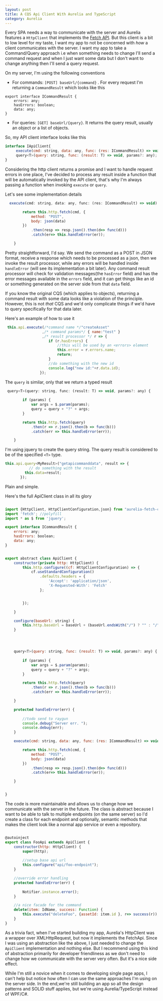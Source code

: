 ```yaml
---
layout: post
title: A CQS Api Client With Aurelia and TypeScript
category: Aurelia
---
```


Every SPA needs a way to communicate with the server and Aurelia features a `HttpClient` that implements the [Fetch API](https://fetch.spec.whatwg.org/). But this client is a bit to low level for my taste, I want my app to not be concerned with _how_ a client communicates with the server. I want my app to take a Command/Query approach i.e when something needs to change I'll send a command request and when I just want some data but I don't want to change anything then I'll send a query request.

On my server, I'm using the following conventions

* For commands: `[POST] baseUrl/{command}` . For every request I'm returning a `CommandResult` which looks like this

```javscript
export interface ICommandResult {
    errors: any;
    hasErrors: boolean;
    data: any;
}
``` 
* For queries: `[GET] baseUrl/{query}`. It returns the query result, usually an object or a list of objects. 

So, my API client interface looks like this 

```javascript
interface IApiClient{    
     execute(cmd: string, data: any, func: (res: ICommandResult) => void);
     query<T>(query: string, func: (result: T) => void, params?: any);
}

```

Considering the http client returns a promise and I want to handle request errors in one place, I've decided to process any result inside a function that will be automatically invoked by the API client, that's why I'm always passing a function when invoking `execute` or `query`.

Let's see some implementation details

```javascript
  execute(cmd: string, data: any, func: (res: ICommandResult) => void) {

        return this.http.fetch(cmd, {
            method: "POST",
            body: json(data)
        })
            .then(resp => resp.json().then(d=> func(d)))
            .catch(er=> this.handleError(er));

    }
``` 
Pretty straightforward, I'd say.  We send the command as a POST in JSON format, receive a response which needs to be processed as a json, then we invoke the result processor, while any errors will be handled inside `handleError` (will see its implementation a bit later). Any command result processor will check for validation messages(the `hasError` field) and has the error messages available in the `errors` field, and it can get things like an id or something generated on the server side from that `data` field.

If you know the original CQS (which applies to objects), returning a command result with some data looks like a violation of the principle. However, this is not _that_ CQS and we'd only complicate things if we'd have to query specifically for that data later. 

Here's an example of how to use it

```javascript
 this.api.execute(/*command name */"createAsset"
                 ,/* command params*/ { name:"test" }
                 ,/* result processor */ r => {
                    if (r.hasErrors) {
                        //this will be used by an <errors> element
                        this.error = r.errors.name;
                        return;
                    }
                    //do something with the new id
                    console.log("new id:"+r.data.id); 
                });

```   

The `query` is similar, only that we return a typed result

```javascript
 query<T>(query: string, func: (result: T) => void, params?: any) {
    
        if (params) {
            var args = $.param(params);
            query = query + "?" + args;
        }

        return this.http.fetch(query)
            .then(r => r.json().then(b => func(b)))
            .catch(err => this.handleError(err));

    }

```
I'm using jquery to create the query string. The query result is considered to be of the specified `<T>` type.

```javascript
this.api.query<MyResult>("getapicommanddata", result => {
           // do something with the result  
         this.data=result;
       });

```
Plain and simple.

Here's the full ApiClient class in all its glory

```javascript

import {HttpClient, HttpClientConfiguration,json} from "aurelia-fetch-client";
import 'fetch'; //polyfill
import * as $ from 'jquery';

export interface ICommandResult {
    errors: any;
    hasErrors: boolean;
    data: any;
}


export abstract class ApiClient {
    constructor(private http: HttpClient) {
        this.http.configure((cf: HttpClientConfiguration) => {
            cf.useStandardConfiguration()
                .defaults.headers = {
                    'Accept': 'application/json',
                    'X-Requested-With': 'Fetch'
                };


        });

    }

    configure(baseUrl: string) {
        this.http.baseUrl = baseUrl + (baseUrl.endsWith("/") ? "" : "/");
    }




    query<T>(query: string, func: (result: T) => void, params?: any) {
    
        if (params) {
            var args = $.param(params);
            query = query + "?" + args;
        }

        return this.http.fetch(query)
            .then(r => r.json().then(b => func(b)))
            .catch(err => this.handleError(err));

    }

    protected handleError(err) {
        
        //todo send to raygun
        console.debug("Server err. ");
        console.debug(err);
    }

    execute(cmd: string, data: any, func: (res: ICommandResult) => void) {

        return this.http.fetch(cmd, {
            method: "POST",
            body: json(data)
        })
            .then(resp => resp.json().then(d=> func(d)))
            .catch(er=> this.handleError(er));

    }


}

```

The code is more maintainable and allows us to change how we communicate with the server in the future. The class is abstract because I want to be able to talk to multiple endpoints (on the same server) so I'd create a class for each endpoint and optionally, semantic methods that makes the client look like a normal app service or even a repository.

```javascript

@autoinject
export class FooApi extends ApiClient {
    constructor(http: HttpClient) {
        super(http);
        
        //setup base api url
        this.configure("api/foo-endpoint");
    }

    //override error handling
    protected handleError(err) {
      
        Notifier.instance.error();
    }

    //a nice facade for the command
    delete(item: IdName, success: Function) {
        this.execute("deleteFoo", {assetId: item.id }, r=> success(r));
    }
}

```
 
As a trivia fact, when I've started building my app, Aurelia's HttpClient was a wrapper over XMLHttpRequest, but now it implements the FetchApi. Since I was using an abstraction like the above, I just needed to change the `ApiClient` implementation and nothing else. But I recommend using this kind of abstraction primarily for developer friendliness as we don't need to change how we communicate with the server very often. But it's a nice side effect.

While I'm still a novice when it comes to developing single page apps, I can't help but notice how often I can use the same approaches I'm using on the server side. In the end,we're still building an app so all the design patterns and SOLID stuff applies, but we're using Aurelia/TypeScript instead of WPF/C#.  
 

   
